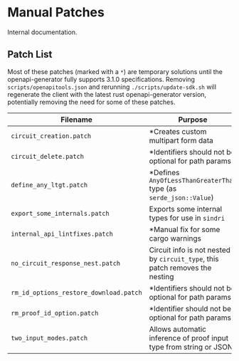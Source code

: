 # Manual Patches

Internal documentation. 

## Patch List

Most of these patches (marked with a `*`) are temporary solutions until the openapi-generator fully supports 3.1.0 specifications.
Removing `scripts/openapitools.json` and rerunning `./scripts/update-sdk.sh` will regenerate the client with the latest rust openapi-generator version, potentially removing the need for some of these patches.

| Filename       | Purpose                  | Patched Files         |
|----------------|--------------------------|-----------------------|
| `circuit_creation.patch` | *Creates custom multipart form data | `src/apis/circuits_api.rs` |
| `circuit_delete.patch` | *Identifiers should not be optional for path params | `src/apis/circuits_api.rs` |
| `define_any_ltgt.patch` | *Defines `AnyOfLessThanGreaterThan` type (as `serde_json::Value`) | `src/models/mod.rs` |
| `export_some_internals.patch` | Exports some internal types for use in `sindri` | `src/apis/mod.rs` |
| `internal_api_lintfixes.patch` | *Manual fix for some cargo warnings | `src/apis/internal_api.rs` | 
| `no_circuit_response_nest.patch` | Circuit info is not nested by `circuit_type`, this patch removes the nesting | `src/models/circuit_info_response.rs` |
| `rm_id_options_restore_download.patch` | *Identifiers should not be optional for path params | `src/apis/internal_api.rs` |
| `rm_proof_id_option.patch` | *Identifier should not be optional for path params | `src/apis/proofs_api.rs` |
| `two_input_modes.patch` | Allows automatic inference of proof input type from string or JSON | `src/models/proof_input.rs` |
